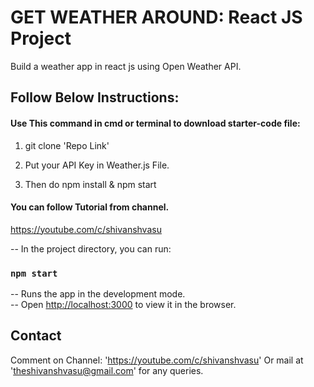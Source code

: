 # GET WEATHER AROUND: React JS Project

Build a weather app in react js using Open Weather API.

## Follow Below Instructions:

#### Use This command in cmd or terminal to download starter-code file:
1. git clone 'Repo Link'

2. Put your API Key in Weather.js File.

3. Then do npm install & npm start

#### You can follow Tutorial from channel.
https://youtube.com/c/shivanshvasu

-- In the project directory, you can run:

### `npm start`

-- Runs the app in the development mode.<br />
-- Open [http://localhost:3000](http://localhost:3000) to view it in the browser.

## Contact
Comment on Channel: 'https://youtube.com/c/shivanshvasu'
Or mail at 'theshivanshvasu@gmail.com' for any queries.